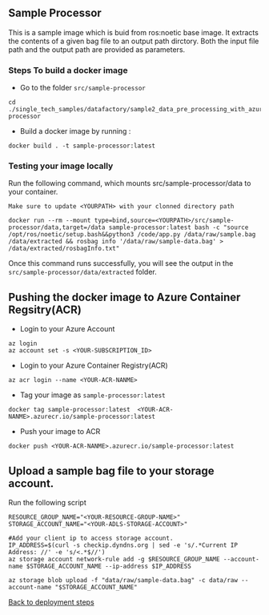 ## Sample Processor
This is a sample image which is buid from ros:noetic base image. It extracts the contents of a given bag file to an output path dirctory. Both the input file path and the output path are provided as parameters.

### Steps To build a docker image

* Go to the folder `src/sample-processor` 

```
cd ./single_tech_samples/datafactory/sample2_data_pre_processing_with_azure_batch/src/sample-processor
```

* Build a docker image by running : 
```
docker build . -t sample-processor:latest
```

### Testing your image locally

Run the following command, which mounts src/sample-processor/data to your container.

`Make sure to update <YOURPATH> with your clonned directory path`

```
docker run --rm --mount type=bind,source=<YOURPATH>/src/sample-processor/data,target=/data sample-processor:latest bash -c "source /opt/ros/noetic/setup.bash&&python3 /code/app.py /data/raw/sample.bag /data/extracted && rosbag info '/data/raw/sample-data.bag' > /data/extracted/rosbagInfo.txt"
```

Once this command runs successfully, you will see the output in the `src/sample-processor/data/extracted` folder.


## Pushing the docker image to Azure Container Regsitry(ACR)

* Login to your Azure Account

```
az login
az account set -s <YOUR-SUBSCRIPTION_ID>
```

* Login to your Azure Container Registry(ACR)
 
```
az acr login --name <YOUR-ACR-NANME>
```

* Tag your image as `sample-processor:latest` 
  
``` 
docker tag sample-processor:latest  <YOUR-ACR-NANME>.azurecr.io/sample-processor:latest
```

* Push your image to ACR

 ```
 docker push <YOUR-ACR-NANME>.azurecr.io/sample-processor:latest
 ```

## Upload a sample bag file to your storage account.

Run the following script

```
RESOURCE_GROUP_NAME="<YOUR-RESOURCE-GROUP-NAME>"
STORAGE_ACCOUNT_NAME="<YOUR-ADLS-STORAGE-ACCOUNT>"

#Add your client ip to access storage account.
IP_ADDRESS=$(curl -s checkip.dyndns.org | sed -e 's/.*Current IP Address: //' -e 's/<.*$//')
az storage account network-rule add -g $RESOURCE_GROUP_NAME --account-name $STORAGE_ACCOUNT_NAME --ip-address $IP_ADDRESS

az storage blob upload -f "data/raw/sample-data.bag" -c data/raw --account-name "$STORAGE_ACCOUNT_NAME"
```
[Back to deployment steps](../../README.md)




